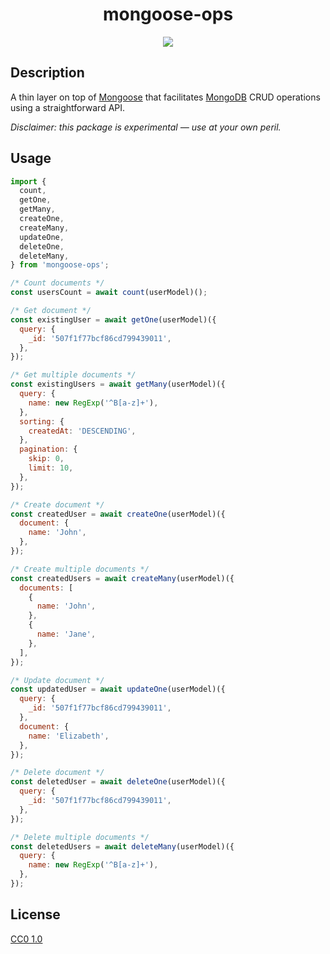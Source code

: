 <div align="center">
  <h1>mongoose-ops</h1>

  <a href="https://github.com/ar-maged/mongoose-ops/actions">
    <img src="https://github.com/ar-maged/mongoose-ops/workflows/Node.js%20CI/badge.svg" />
  </a>
</div>

## Description

A thin layer on top of [Mongoose](https://mongoosejs.com/) that facilitates [MongoDB](https://www.mongodb.com/) CRUD operations using a straightforward API.

_Disclaimer: this package is experimental — use at your own peril._

## Usage

```js
import {
  count,
  getOne,
  getMany,
  createOne,
  createMany,
  updateOne,
  deleteOne,
  deleteMany,
} from 'mongoose-ops';

/* Count documents */
const usersCount = await count(userModel)();

/* Get document */
const existingUser = await getOne(userModel)({
  query: {
    _id: '507f1f77bcf86cd799439011',
  },
});

/* Get multiple documents */
const existingUsers = await getMany(userModel)({
  query: {
    name: new RegExp('^B[a-z]+'),
  },
  sorting: {
    createdAt: 'DESCENDING',
  },
  pagination: {
    skip: 0,
    limit: 10,
  },
});

/* Create document */
const createdUser = await createOne(userModel)({
  document: {
    name: 'John',
  },
});

/* Create multiple documents */
const createdUsers = await createMany(userModel)({
  documents: [
    {
      name: 'John',
    },
    {
      name: 'Jane',
    },
  ],
});

/* Update document */
const updatedUser = await updateOne(userModel)({
  query: {
    _id: '507f1f77bcf86cd799439011',
  },
  document: {
    name: 'Elizabeth',
  },
});

/* Delete document */
const deletedUser = await deleteOne(userModel)({
  query: {
    _id: '507f1f77bcf86cd799439011',
  },
});

/* Delete multiple documents */
const deletedUsers = await deleteMany(userModel)({
  query: {
    name: new RegExp('^B[a-z]+'),
  },
});
```

## License

[CC0 1.0](https://creativecommons.org/publicdomain/zero/1.0/)
